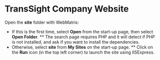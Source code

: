 # TransSight Company Website

Open the **site** folder with WebMatrix:
* If this is the first time, select **Open** from the start-up page, then select **Open Folder**.
** The search page requires PHP and it will detect if PHP is not installed, and ask if you want to install the dependencies.
* Otherwise, select **site** from **My Sites** on the start-up page.
** Click on the **Run** icon (in the top left corner) to launch the site using IISExpress.
